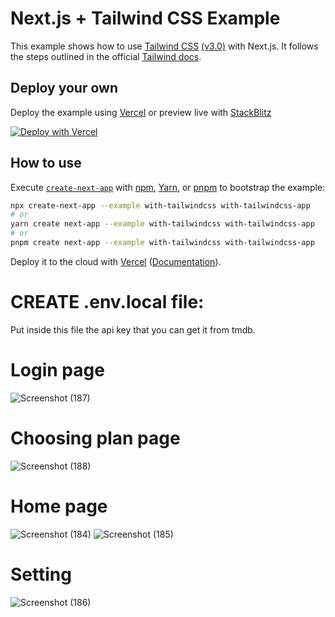 # Next.js + Tailwind CSS Example

This example shows how to use [Tailwind CSS](https://tailwindcss.com/) [(v3.0)](https://tailwindcss.com/blog/tailwindcss-v3) with Next.js. It follows the steps outlined in the official [Tailwind docs](https://tailwindcss.com/docs/guides/nextjs).

## Deploy your own

Deploy the example using [Vercel](https://vercel.com?utm_source=github&utm_medium=readme&utm_campaign=next-example) or preview live with [StackBlitz](https://stackblitz.com/github/vercel/next.js/tree/canary/examples/with-tailwindcss)

[![Deploy with Vercel](https://vercel.com/button)](https://vercel.com/new/git/external?repository-url=https://github.com/vercel/next.js/tree/canary/examples/with-tailwindcss&project-name=with-tailwindcss&repository-name=with-tailwindcss)

## How to use

Execute [`create-next-app`](https://github.com/vercel/next.js/tree/canary/packages/create-next-app) with [npm](https://docs.npmjs.com/cli/init), [Yarn](https://yarnpkg.com/lang/en/docs/cli/create/), or [pnpm](https://pnpm.io) to bootstrap the example:

```bash
npx create-next-app --example with-tailwindcss with-tailwindcss-app
# or
yarn create next-app --example with-tailwindcss with-tailwindcss-app
# or
pnpm create next-app --example with-tailwindcss with-tailwindcss-app
```

Deploy it to the cloud with [Vercel](https://vercel.com/new?utm_source=github&utm_medium=readme&utm_campaign=next-example) ([Documentation](https://nextjs.org/docs/deployment)).

# CREATE .env.local file:
Put inside this file the api key that you can get it from tmdb.
# Login page
![Screenshot (187)](https://user-images.githubusercontent.com/101974539/188832816-39ed0302-10b3-4ae6-8f6d-87314a7a5782.png)
# Choosing plan page
![Screenshot (188)](https://user-images.githubusercontent.com/101974539/188832891-8965b7b3-3383-45a1-bf22-0afbc13ede40.png)
# Home page
![Screenshot (184)](https://user-images.githubusercontent.com/101974539/188832961-130e70dc-58c9-4b2f-9577-bff20a564830.png)
![Screenshot (185)](https://user-images.githubusercontent.com/101974539/188832984-669b2461-19b2-4e17-8cae-849930cb6135.png)
# Setting
![Screenshot (186)](https://user-images.githubusercontent.com/101974539/188833081-f5333b0f-cce3-4fe6-8acc-2e123aac8ee4.png)
